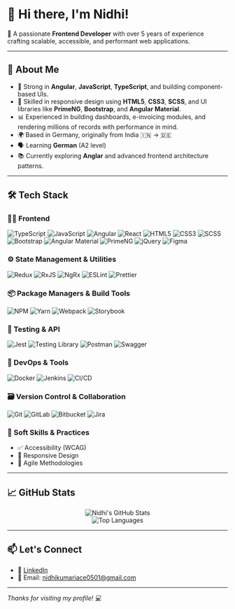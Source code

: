# 👋 Hi there, I'm Nidhi!

🎯 A passionate **Frontend Developer** with over 5 years of experience crafting scalable, accessible, and performant web applications.

---

## 🚀 About Me

- 🧠 Strong in **Angular**, **JavaScript**, **TypeScript**, and building component-based UIs.
- 🎨 Skilled in responsive design using **HTML5**, **CSS3**, **SCSS**, and UI libraries like **PrimeNG**, **Bootstrap**, and **Angular Material**.
- 📊 Experienced in building dashboards, e-invoicing modules, and rendering millions of records with performance in mind.
- 🌍 Based in Germany, originally from India 🇮🇳 → 🇩🇪  
- 🗣️ Learning **German** (A2 level)  
- 📚 Currently exploring **Anglar** and advanced frontend architecture patterns.

---

## 🛠️ Tech Stack

### 👩‍💻 Frontend
![TypeScript](https://img.shields.io/badge/TypeScript-3178C6?style=flat&logo=typescript&logoColor=white)
![JavaScript](https://img.shields.io/badge/JavaScript-F7DF1E?style=flat&logo=javascript&logoColor=black)
![Angular](https://img.shields.io/badge/Angular-DD0031?style=flat&logo=angular&logoColor=white)
![React](https://img.shields.io/badge/React-61DAFB?style=flat&logo=react&logoColor=black)
![HTML5](https://img.shields.io/badge/HTML5-E34F26?style=flat&logo=html5&logoColor=white)
![CSS3](https://img.shields.io/badge/CSS3-1572B6?style=flat&logo=css3&logoColor=white)
![SCSS](https://img.shields.io/badge/SCSS-CC6699?style=flat&logo=sass&logoColor=white)
![Bootstrap](https://img.shields.io/badge/Bootstrap-563D7C?style=flat&logo=bootstrap&logoColor=white)
![Angular Material](https://img.shields.io/badge/Angular--Material-009688?style=flat)
![PrimeNG](https://img.shields.io/badge/PrimeNG-5D7BBE?style=flat)
![jQuery](https://img.shields.io/badge/jQuery-0769AD?style=flat&logo=jquery&logoColor=white)
![Figma](https://img.shields.io/badge/Figma-F24E1E?style=flat&logo=figma&logoColor=white)

### ⚙️ State Management & Utilities
![Redux](https://img.shields.io/badge/Redux-764ABC?style=flat&logo=redux&logoColor=white)
![RxJS](https://img.shields.io/badge/RxJS-B7178C?style=flat&logo=reactivex&logoColor=white)
![NgRx](https://img.shields.io/badge/NgRx-DD0031?style=flat&logo=ngrx&logoColor=white)
![ESLint](https://img.shields.io/badge/ESLint-4B32C3?style=flat&logo=eslint&logoColor=white)
![Prettier](https://img.shields.io/badge/Prettier-F7B93E?style=flat&logo=prettier&logoColor=black)

### 📦 Package Managers & Build Tools
![NPM](https://img.shields.io/badge/NPM-CB3837?style=flat&logo=npm&logoColor=white)
![Yarn](https://img.shields.io/badge/Yarn-2C8EBB?style=flat&logo=yarn&logoColor=white)
![Webpack](https://img.shields.io/badge/Webpack-8DD6F9?style=flat&logo=webpack&logoColor=black)
![Storybook](https://img.shields.io/badge/Storybook-FF4785?style=flat&logo=storybook&logoColor=white)

### 🧪 Testing & API
![Jest](https://img.shields.io/badge/Jest-C21325?style=flat&logo=jest&logoColor=white)
![Testing Library](https://img.shields.io/badge/Testing%20Library-E33332?style=flat&logo=testing-library&logoColor=white)
![Postman](https://img.shields.io/badge/Postman-FF6C37?style=flat&logo=postman&logoColor=white)
![Swagger](https://img.shields.io/badge/Swagger-85EA2D?style=flat&logo=swagger&logoColor=black)

### 🐳 DevOps & Tools
![Docker](https://img.shields.io/badge/Docker-2496ED?style=flat&logo=docker&logoColor=white)
![Jenkins](https://img.shields.io/badge/Jenkins-D24939?style=flat&logo=jenkins&logoColor=white)
![CI/CD](https://img.shields.io/badge/CI%2FCD-0A0A0A?style=flat&logo=githubactions&logoColor=white)

### 🗃️ Version Control & Collaboration
![Git](https://img.shields.io/badge/Git-F05032?style=flat&logo=git&logoColor=white)
![GitLab](https://img.shields.io/badge/GitLab-FC6D26?style=flat&logo=gitlab&logoColor=white)
![Bitbucket](https://img.shields.io/badge/Bitbucket-0052CC?style=flat&logo=bitbucket&logoColor=white)
![Jira](https://img.shields.io/badge/Jira-0052CC?style=flat&logo=jira&logoColor=white)


### 🧠 Soft Skills & Practices
- ✅ Accessibility (WCAG)
- 📱 Responsive Design
- 📐 Agile Methodologies

---

## 📈 GitHub Stats

<p align="center">
  <img src="https://github-readme-stats.vercel.app/api?username=nidhi-webdev&show_icons=true&theme=default" alt="Nidhi's GitHub Stats" />
  <br/>
  <img src="https://github-readme-stats.vercel.app/api/top-langs/?username=nidhi-webdev&layout=compact&theme=default" alt="Top Languages" />
</p>

---

## 📫 Let's Connect

- 🔗 [LinkedIn]([https://www.linkedin.com/in/your-link/](https://www.linkedin.com/in/nidhi-kumari-419125236/))
- 📧 Email: nidhikumariace0501@gmail.com

---

*Thanks for visiting my profile! 💻*
